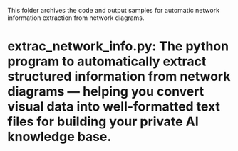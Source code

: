 This folder archives the code and output samples for automatic network information extraction from network diagrams. 

# extrac_network_info.py: The python program to  automatically extract structured information from network diagrams — helping you convert visual data into well-formatted text files for building your private AI knowledge base.
# 
